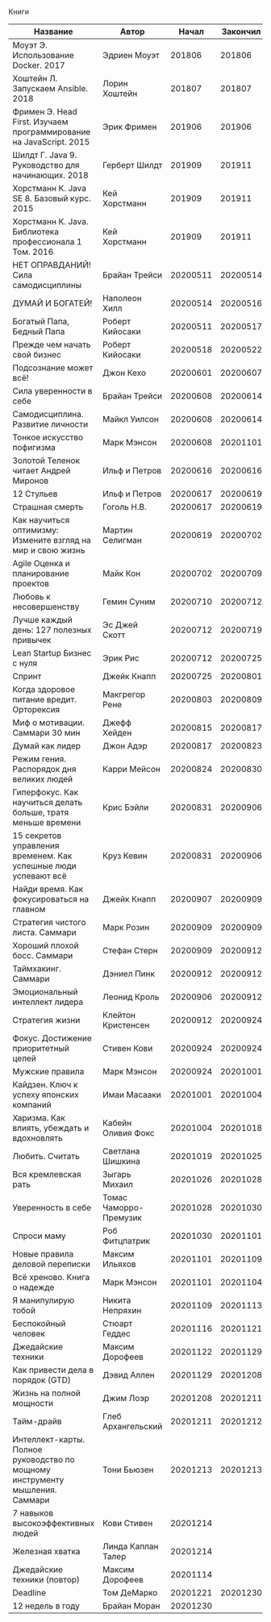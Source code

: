Книги

| Название                                                                     | Автор                  | Начал    | Закончил | Формат | Источник | Оценка |
| ---------------------------------------------------------------------------- | ---------------------- | -------- | -------- | ------ | -------- | ------ |
| Моуэт Э. Использование Docker. 2017                                          | Эдриен Моуэт           | 201806   | 201806   | ebook  | pdf      | 3      |
| Хоштейн Л. Запускаем Ansible. 2018                                           | Лорин Хоштейн          | 201807   | 201807   | ebook  | pdf      | 3      |
| Фримен Э. Head First. Изучаем программирование на JavaScript. 2015           | Эрик Фримен            | 201906   | 201906   | ebook  | pdf      | 4      |
| Шилдт Г. Java 9. Руководство для начинающих. 2018                            | Герберт Шилдт          | 201909   | 201911   | ebook  | pdf      | 4      |
| Хорстманн К. Java SE 8. Базовый курс. 2015                                   | Кей Хорстманн          | 201909   | 201911   | ebook  | pdf      | 4      |
| Хорстманн К. Java. Библиотека профессионала 1 Том. 2016                      | Кей Хорстманн          | 201909   | 201911   | ebook  | pdf      | 4      |
| НЕТ ОПРАВДАНИЙ! Сила самодисциплины                                          | Брайан Трейси          | 20200511 | 20200514 | audio  | yt       | 4      |
| ДУМАЙ И БОГАТЕЙ!                                                             | Наполеон Хилл          | 20200514 | 20200516 | audio  | yt       | 5      |
| Богатый Папа, Бедный Папа                                                    | Роберт Кийосаки        | 20200511 | 20200517 | audio  | yt       | 5      |
| Прежде чем начать свой бизнес                                                | Роберт Кийосаки        | 20200518 | 20200522 | audio  | yt       | 5      |
| Подсознание может всё!                                                       | Джон Кехо              | 20200601 | 20200607 | audio  | yt       | 3      |
| Сила уверенности в себе                                                      | Брайан Трейси          | 20200608 | 20200614 | audio  | yt       | 4      |
| Самодисциплина. Развитие личности                                            | Майкл Уилсон           | 20200608 | 20200614 | audio  | yt       | 4      |
| Тонкое искусство пофигизма                                                   | Марк Мэнсон            | 20200608 | 20201101 | audio  | yt       | 4      |
| Золотой Теленок читает Андрей Миронов                                        | Ильф и Петров          | 20200616 | 20200616 | audio  | yt       | 5      |
| 12 Стульев                                                                   | Ильф и Петров          | 20200617 | 20200619 | audio  | yt       | 5      |
| Страшная смерть                                                              | Гоголь Н.В.            | 20200617 | 20200619 | audio  | yt       | 2      |
| Как научиться оптимизму: Измените взгляд на мир и свою жизнь                 | Мартин Селигман        | 20200619 | 20200702 | audio  | alpina   | 4      |
| Agile Оценка и планирование проектов                                         | Майк Кон               | 20200702 | 20200709 | audio  | alpina   | 3      |
| Любовь к несовершенству                                                      | Гемин Суним            | 20200710 | 20200712 | audio  | alpina   | 3      |
| Лучше каждый день: 127 полезных привычек                                     | Эс Джей Скотт          | 20200712 | 20200719 | audio  | alpina   | 3      |
| Lean Startup Бизнес с нуля                                                   | Эрик Рис               | 20200712 | 20200725 | audio  | alpina   | 4      |
| Спринт                                                                       | Джейк Кнапп            | 20200725 | 20200801 | audio  | alpina   | 3      |
| Когда здоровое питание вредит. Орторексия                                    | Макгрегор Рене         | 20200803 | 20200809 | audio  | alpina   | 3      |
| Миф о мотивации. Саммари 30 мин                                              | Джефф Хейден           | 20200815 | 20200817 | audio  | alpina   | 3      |
| Думай как лидер                                                              | Джон Адэр              | 20200817 | 20200823 | audio  | alpina   | 4      |
| Режим гения. Распорядок дня великих людей                                    | Карри Мейсон           | 20200824 | 20200830 | audio  | alpina   | 3      |
| Гиперфокус. Как научиться делать больше, тратя меньше времени                | Крис Бэйли             | 20200831 | 20200906 | audio  | alpina   | 4      |
| 15 секретов управления временем. Как успешные люди успевают всё              | Круз Кевин             | 20200831 | 20200906 | audio  | alpina   | 4      |
| Найди время. Как фокусироваться на главном                                   | Джейк Кнапп            | 20200907 | 20200909 | audio  | alpina   | 4      |
| Стратегия чистого листа. Саммари                                             | Марк Розин             | 20200909 | 20200909 | audio  | alpina   | 4      |
| Хороший плохой босс. Саммари                                                 | Стефан Стерн           | 20200909 | 20200912 | audio  | alpina   | 3      |
| Таймхакинг. Саммари                                                          | Дэниел Пинк            | 20200912 | 20200912 | audio  | alpina   | 3      |
| Эмоциональный интеллект лидера                                               | Леонид Кроль           | 20200906 | 20200912 | audio  | alpina   | 3      |
| Стратегия жизни                                                              | Клейтон Кристенсен     | 20200912 | 20200924 | audio  | alpina   | 4      |
| Фокус. Достижение приоритетный целей                                         | Стивен Кови            | 20200924 | 20200924 | audio  | alpina   | 5      |
| Мужские правила                                                              | Марк Мэнсон            | 20200924 | 20201001 | audio  | alpina   | 4      |
| Кайдзен. Ключ к успеху японских компаний                                     | Имаи Масааки           | 20201001 | 20201004 | audio  | alpina   | 3      |
| Харизма. Как влиять, убеждать и вдохновлять                                  | Кабейн Оливия Фокс     | 20201004 | 20201018 | audio  | alpina   | 4      |
| Любить. Считать                                                              | Светлана Шишкина       | 20201019 | 20201025 | audio  | alpina   | 3      |
| Вся кремлевская рать                                                         | Зыгарь Михаил          | 20201026 | 20201028 | audio  | alpina   | 4      |
| Уверенность в себе                                                           | Томас Чаморро-Премузик | 20201028 | 20201030 | audio  | alpina   | 5      |
| Спроси маму                                                                  | Роб Фитцпатрик         | 20201030 | 20201101 | audio  | alpina   | 3      |
| Новые правила деловой переписки                                              | Максим Ильяхов         | 20201101 | 20201109 | audio  | alpina   | 4      |
| Всё хреново. Книга о надежде                                                 | Марк Мэнсон            | 20201101 | 20201104 | audio  | alpina   | 5      |
| Я манипулирую тобой                                                          | Никита Непряхин        | 20201109 | 20201113 | audio  | alpina   | 4      |
| Беспокойный человек                                                          | Стюарт Геддес          | 20201116 | 20201121 | audio  | mif      | 4      |
| Джедайские техники                                                           | Максим Дорофеев        | 20201122 | 20201129 | audio  | mif      | 5      |
| Как привести дела в порядок (GTD)                                            | Дэвид Аллен            | 20201129 | 20201208 | audio  | mif      | 4      |
| Жизнь на полной мощности                                                     | Джим Лоэр              | 20201208 | 20201211 | audio  | mif      | 5      |
| Тайм-драйв                                                                   | Глеб Архангельский     | 20201211 | 20201212 | audio  | mif      | 5      |
| Интеллект-карты. Полное руководство по мощному инструменту мышления. Саммари | Тони Бьюзен            | 20201213 | 20201213 | audio  | alpina   | 4      |
| 7 навыков высокоэффективных людей                                            | Кови Стивен            | 20201214 |          | audio  | alpina   |        |
| Железная хватка                                                              | Линда Каплан Талер     | 20201214 |          | audio  | alpina   |        |
| Джедайские техники (повтор)                                                  | Максим Дорофеев        | 20201114 |          | audio  | mif      | 5      |
| Deadline                                                                     | Том ДеМарко            | 20201221 | 20201230 | audio  | mif      | 5      |
| 12 недель в году                                                             | Брайан Моран           | 20201230 |          | audio  | mif      |        |